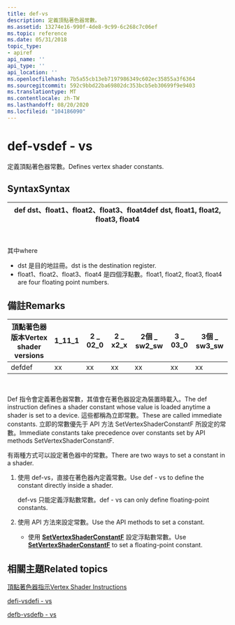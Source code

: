```yaml
---
title: def-vs
description: 定義頂點著色器常數。
ms.assetid: 13274e16-990f-4de8-9c99-6c268c7c06ef
ms.topic: reference
ms.date: 05/31/2018
topic_type:
- apiref
api_name: ''
api_type: ''
api_location: ''
ms.openlocfilehash: 7b5a55cb13eb7197986349c602ec35855a3f6364
ms.sourcegitcommit: 592c9bbd22ba69802dc353bcb5eb30699f9e9403
ms.translationtype: MT
ms.contentlocale: zh-TW
ms.lasthandoff: 08/20/2020
ms.locfileid: "104186090"
---
```

# <a name="def---vs"></a><span data-ttu-id="ee07d-103">def-vs</span><span class="sxs-lookup"><span data-stu-id="ee07d-103">def - vs</span></span>

<span data-ttu-id="ee07d-104">定義頂點著色器常數。</span><span class="sxs-lookup"><span data-stu-id="ee07d-104">Defines vertex shader constants.</span></span>

## <a name="syntax"></a><span data-ttu-id="ee07d-105">Syntax</span><span class="sxs-lookup"><span data-stu-id="ee07d-105">Syntax</span></span>



| <span data-ttu-id="ee07d-106">def dst、float1、float2、float3、float4</span><span class="sxs-lookup"><span data-stu-id="ee07d-106">def dst, float1, float2, float3, float4</span></span> |
|-----------------------------------------|



 

<span data-ttu-id="ee07d-107">其中</span><span class="sxs-lookup"><span data-stu-id="ee07d-107">where</span></span>

-   <span data-ttu-id="ee07d-108">dst 是目的地註冊。</span><span class="sxs-lookup"><span data-stu-id="ee07d-108">dst is the destination register.</span></span>
-   <span data-ttu-id="ee07d-109">float1、float2、float3、float4 是四個浮點數。</span><span class="sxs-lookup"><span data-stu-id="ee07d-109">float1, float2, float3, float4 are four floating point numbers.</span></span>

## <a name="remarks"></a><span data-ttu-id="ee07d-110">備註</span><span class="sxs-lookup"><span data-stu-id="ee07d-110">Remarks</span></span>



| <span data-ttu-id="ee07d-111">頂點著色器版本</span><span class="sxs-lookup"><span data-stu-id="ee07d-111">Vertex shader versions</span></span> | <span data-ttu-id="ee07d-112">1\_1</span><span class="sxs-lookup"><span data-stu-id="ee07d-112">1\_1</span></span> | <span data-ttu-id="ee07d-113">2 \_ 0</span><span class="sxs-lookup"><span data-stu-id="ee07d-113">2\_0</span></span> | <span data-ttu-id="ee07d-114">2 \_ x</span><span class="sxs-lookup"><span data-stu-id="ee07d-114">2\_x</span></span> | <span data-ttu-id="ee07d-115">2個 \_ sw</span><span class="sxs-lookup"><span data-stu-id="ee07d-115">2\_sw</span></span> | <span data-ttu-id="ee07d-116">3 \_ 0</span><span class="sxs-lookup"><span data-stu-id="ee07d-116">3\_0</span></span> | <span data-ttu-id="ee07d-117">3個 \_ sw</span><span class="sxs-lookup"><span data-stu-id="ee07d-117">3\_sw</span></span> |
|------------------------|------|------|------|-------|------|-------|
| <span data-ttu-id="ee07d-118">def</span><span class="sxs-lookup"><span data-stu-id="ee07d-118">def</span></span>                    | <span data-ttu-id="ee07d-119">x</span><span class="sxs-lookup"><span data-stu-id="ee07d-119">x</span></span>    | <span data-ttu-id="ee07d-120">x</span><span class="sxs-lookup"><span data-stu-id="ee07d-120">x</span></span>    | <span data-ttu-id="ee07d-121">x</span><span class="sxs-lookup"><span data-stu-id="ee07d-121">x</span></span>    | <span data-ttu-id="ee07d-122">x</span><span class="sxs-lookup"><span data-stu-id="ee07d-122">x</span></span>     | <span data-ttu-id="ee07d-123">x</span><span class="sxs-lookup"><span data-stu-id="ee07d-123">x</span></span>    | <span data-ttu-id="ee07d-124">x</span><span class="sxs-lookup"><span data-stu-id="ee07d-124">x</span></span>     |



 

<span data-ttu-id="ee07d-125">Def 指令會定義著色器常數，其值會在著色器設定為裝置時載入。</span><span class="sxs-lookup"><span data-stu-id="ee07d-125">The def instruction defines a shader constant whose value is loaded anytime a shader is set to a device.</span></span> <span data-ttu-id="ee07d-126">這些都稱為立即常數。</span><span class="sxs-lookup"><span data-stu-id="ee07d-126">These are called immediate constants.</span></span> <span data-ttu-id="ee07d-127">立即的常數優先于 API 方法 SetVertexShaderConstantF 所設定的常數。</span><span class="sxs-lookup"><span data-stu-id="ee07d-127">Immediate constants take precedence over constants set by API methods SetVertexShaderConstantF.</span></span>

<span data-ttu-id="ee07d-128">有兩種方式可以設定著色器中的常數。</span><span class="sxs-lookup"><span data-stu-id="ee07d-128">There are two ways to set a constant in a shader.</span></span>

1.  <span data-ttu-id="ee07d-129">使用 def-vs，直接在著色器內定義常數。</span><span class="sxs-lookup"><span data-stu-id="ee07d-129">Use def - vs to define the constant directly inside a shader.</span></span>

    <span data-ttu-id="ee07d-130">def-vs 只能定義浮點數常數。</span><span class="sxs-lookup"><span data-stu-id="ee07d-130">def - vs can only define floating-point constants.</span></span>

2.  <span data-ttu-id="ee07d-131">使用 API 方法來設定常數。</span><span class="sxs-lookup"><span data-stu-id="ee07d-131">Use the API methods to set a constant.</span></span>
    -   <span data-ttu-id="ee07d-132">使用 [**SetVertexShaderConstantF**](/windows/desktop/api/d3d9helper/nf-d3d9helper-idirect3ddevice9-setvertexshaderconstantf) 設定浮點數常數。</span><span class="sxs-lookup"><span data-stu-id="ee07d-132">Use [**SetVertexShaderConstantF**](/windows/desktop/api/d3d9helper/nf-d3d9helper-idirect3ddevice9-setvertexshaderconstantf) to set a floating-point constant.</span></span>

## <a name="related-topics"></a><span data-ttu-id="ee07d-133">相關主題</span><span class="sxs-lookup"><span data-stu-id="ee07d-133">Related topics</span></span>

<dl> <dt>

[<span data-ttu-id="ee07d-134">頂點著色器指示</span><span class="sxs-lookup"><span data-stu-id="ee07d-134">Vertex Shader Instructions</span></span>](dx9-graphics-reference-asm-vs-instructions.md)
</dt> <dt>

[<span data-ttu-id="ee07d-135">defi-vs</span><span class="sxs-lookup"><span data-stu-id="ee07d-135">defi - vs</span></span>](defi---vs.md)
</dt> <dt>

[<span data-ttu-id="ee07d-136">defb-vs</span><span class="sxs-lookup"><span data-stu-id="ee07d-136">defb - vs</span></span>](defb---vs.md)
</dt> </dl>

 

 